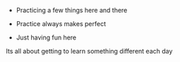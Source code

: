 - Practicing a few things here and there

- Practice always makes perfect 

- Just having fun here

Its all about getting to learn something different each day 
